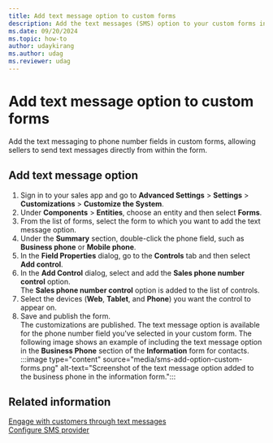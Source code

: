 ```yaml
---
title: Add text message option to custom forms
description: Add the text messages (SMS) option to your custom forms in Dynamics 365 Sales.
ms.date: 09/20/2024
ms.topic: how-to
author: udaykirang
ms.author: udag
ms.reviewer: udag
---
```


# Add text message option to custom forms

Add the text messaging to phone number fields in custom forms, allowing sellers to send text messages directly from within the form.

## Add text message option

1. Sign in to your sales app and go to **Advanced Settings** > **Settings** > **Customizations** > **Customize the System**.  
1. Under **Components** > **Entities**, choose an entity and then select **Forms**.  
1. From the list of forms, select the form to which you want to add the text message option.  
1. Under the **Summary** section, double-click the phone field, such as **Business phone** or **Mobile phone**.  
1. In the **Field Properties** dialog, go to the **Controls** tab and then select **Add control**.  
1. In the **Add Control** dialog, select and add the **Sales phone number control** option.  
    The **Sales phone number control** option is added to the list of controls.
1. Select the devices (**Web**, **Tablet**, and **Phone**) you want the control to appear on.  
1. Save and publish the form.  
   The customizations are published. The text message option is available for the phone number field you've selected in your custom form. The following image shows an example of including the text message option in the **Business Phone** section of the **Information** form for contacts.  
    :::image type="content" source="media/sms-add-option-custom-forms.png" alt-text="Screenshot of the text message option added to the business phone in the information form.":::  

## Related information

[Engage with customers through text messages](sms-intro.md)  
[Configure SMS provider](configure-sms-provider.md)  
